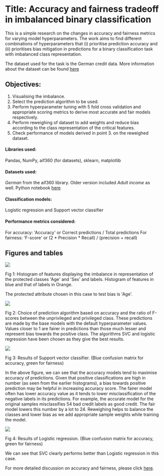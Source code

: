 # Title: Accuracy and fairness tradeoff in imbalanced binary classification
This is a simple research on the changes in accuracy and fairness metrics for varying model hyperparameters. The work aims to find different combinations of hyperparameters that (i) prioritise prediction accuracy and (ii) prioritises bias mitigation in predictions for a binary classification task with imbalanced class representation.

The dataset used for the task is the German credit data. More information about the dataset can be found [here](https://github.com/rud-ninja/ML_hyperparameter_tuning/blob/main/new/german.doc)

## Objectives:
1. Visualising the imbalance.
2. Select the prediction algorithm to be used.
3. Perform hyperparameter tuning with 5 fold cross validation and appropriate scoring metrics to derive most accurate and fair models respectively.
4. Perform reweighing of dataset to add weights and reduce bias according to the class representation of the critical features.
5. Check performance of models derived in point 3. on the reweighed dataset.


#### Libraries used:
Pandas, NumPy, aif360 (for datasets), sklearn, matplotlib

#### Datasets used:
*German* from the aif360 library.
Older version included *Adult income* as well. Python notebook [here](https://github.com/rud-ninja/ML_hyperparameter_tuning/blob/main/ML_hyperparameter_tuning/ml_hyperparameter_tuning_code.ipynb)

#### Classification models:
Logistic regression and Support vector classifier

#### Performance metrics considered:
For accuracy: 'Accuracy' or Correct predictions / Total predictions
For fairness: 'F-score' or (2 * Precision * Recall) / (precision + recall)



## Figures and tables

![](https://github.com/rud-ninja/ML_hyperparameter_tuning/blob/main/new/hist.png)


Fig 1: Histogram of features displaying the imbalance in representation of the protected classes 'Age' and 'Sex' and labels. Histogram of features in blue and that of labels in Orange.

The protected attribute chosen in this case to test bias is 'Age'.




![](https://github.com/rud-ninja/ML_hyperparameter_tuning/blob/main/new/plot.png)


Fig 2: Choice of prediction algorithm based on accuracy and the ratio of F-scores between the unprivileged and privileged class. These predictions are made by the base models with the default hyperparameter values. Values closer to 1 are fairer in predictions than those much lesser and represent bias towards the positive class. The algorithms SVC and logistic regression have been chosen as they give the best results.




![](https://github.com/rud-ninja/ML_hyperparameter_tuning/blob/main/new/svc.jpg)


Fig 3: Results of Support vector classifier. (Blue confusion matrix for accuracy, green for fairness)

In the above figure, we can see that the accuracy models tend to maximise accuracy of predictions. Given that positive classifications are high in number (as seen from the earlier histograms), a bias towards positive prediction may be helpful in increasing accuracy score. The fairer model often has lower accuracy value as it tends to lower misclassification of the negative labels in its predictions. For example, the accurate model for the original samples misclassifies 54 bad credit labels as good credit. The fair model lowers this number by a lot to 24. Reweighing helps to balance the classes and lower bias as we add appropriate sample weights while training the model.


![](https://github.com/rud-ninja/ML_hyperparameter_tuning/blob/main/new/logreg.jpg)


Fig 4: Results of Logistic regression.  (Blue confusion matrix for accuracy, green for fairness)

We can see that SVC clearly performs better than Logistic regression in this case.

For more detailed discussion on accuracy and fairness, please click [here](https://github.com/rud-ninja/ML_hyperparameter_tuning/blob/main/ml_hyperparameter_tuning_report.pdf).
